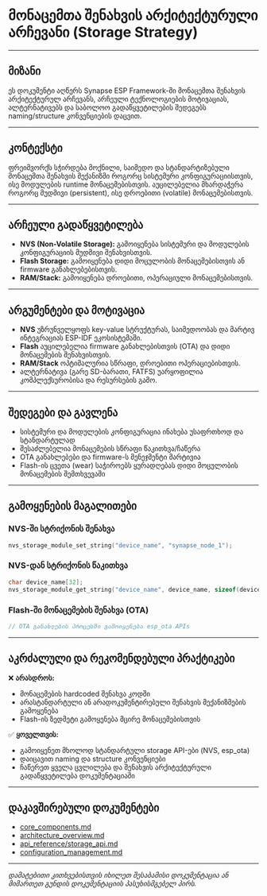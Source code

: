 # მონაცემთა შენახვის არქიტექტურული არჩევანი (Storage Strategy)

---

## მიზანი

ეს დოკუმენტი აღწერს Synapse ESP Framework-ში მონაცემთა შენახვის არქიტექტურულ არჩევანს, არჩეული ტექნოლოგიების მოტივაციას, ალტერნატივებს და საბოლოო გადაწყვეტილების შედეგებს naming/structure კონვენციების დაცვით.

---

## კონტექსტი

ფრეიმვორქს სჭირდება მოქნილი, საიმედო და სტანდარტიზებული მონაცემთა შენახვის მექანიზმი როგორც სისტემური კონფიგურაციისთვის, ისე მოდულების runtime მონაცემებისთვის. აუცილებელია მხარდაჭერა როგორც მუდმივი (persistent), ისე დროებითი (volatile) მონაცემებისთვის.

---

## არჩეული გადაწყვეტილება

- **NVS (Non-Volatile Storage):** გამოიყენება სისტემური და მოდულების კონფიგურაციის მუდმივი შენახვისთვის.
- **Flash Storage:** გამოიყენება დიდი მოცულობის მონაცემებისთვის ან firmware განახლებებისთვის.
- **RAM/Stack:** გამოიყენება დროებითი, ოპერაციული მონაცემებისთვის.

---

## არგუმენტები და მოტივაცია

- **NVS** უზრუნველყოფს key-value სტრუქტურას, საიმედოობას და მარტივ ინტეგრაციას ESP-IDF ეკოსისტემაში.
- **Flash** აუცილებელია firmware განახლებისთვის (OTA) და დიდი მონაცემების შენახვისთვის.
- **RAM/Stack** ოპტიმალურია სწრაფი, დროებითი ოპერაციებისთვის.
- ალტერნატივა (გარე SD-ბარათი, FATFS) უარყოფილია კომპლექსურობისა და რესურსების გამო.

---

## შედეგები და გავლენა

- სისტემური და მოდულების კონფიგურაცია ინახება უსაფრთხოდ და სტანდარტულად
- შესაძლებელია მონაცემების სწრაფი წაკითხვა/ჩაწერა
- OTA განახლებები და firmware-ს მენეჯმენტი მარტივია
- Flash-ის ცვეთა (wear) საჭიროებს ყურადღებას დიდი მოცულობის მონაცემების შემთხვევაში

---

## გამოყენების მაგალითები

### NVS-ში სტრიქონის შენახვა
```c
nvs_storage_module_set_string("device_name", "synapse_node_1");
```

### NVS-დან სტრიქონის წაკითხვა
```c
char device_name[32];
nvs_storage_module_get_string("device_name", device_name, sizeof(device_name));
```

### Flash-ში მონაცემების შენახვა (OTA)
```c
// OTA განახლების პროცესში გამოიყენება esp_ota APIs
```

---

## აკრძალული და რეკომენდებული პრაქტიკები

❌ **არასდროს:**
- მონაცემების hardcoded შენახვა კოდში
- არასტანდარტული ან არადოკუმენტირებული შენახვის მექანიზმების გამოყენება
- Flash-ის ზედმეტი გამოყენება მცირე მონაცემებისთვის

✅ **ყოველთვის:**
- გამოიყენეთ მხოლოდ სტანდარტული storage API-ები (NVS, esp_ota)
- დაიცავით naming და structure კონვენციები
- ჩაწერეთ ყველა ცვლილება და შენახვის არქიტექტურული გადაწყვეტილება დოკუმენტაციაში

---

## დაკავშირებული დოკუმენტები

- [core_components.md](core_components.md)
- [architecture_overview.md](architecture_overview.md)
- [api_reference/storage_api.md](../api_reference/storage_api.md)
- [configuration_management.md](../convention/configuration_management.md)

---

_დამატებითი კითხვებისთვის იხილეთ შესაბამისი დოკუმენტაცია ან მიმართეთ გუნდის დოკუმენტაციის პასუხისმგებელ პირს._

